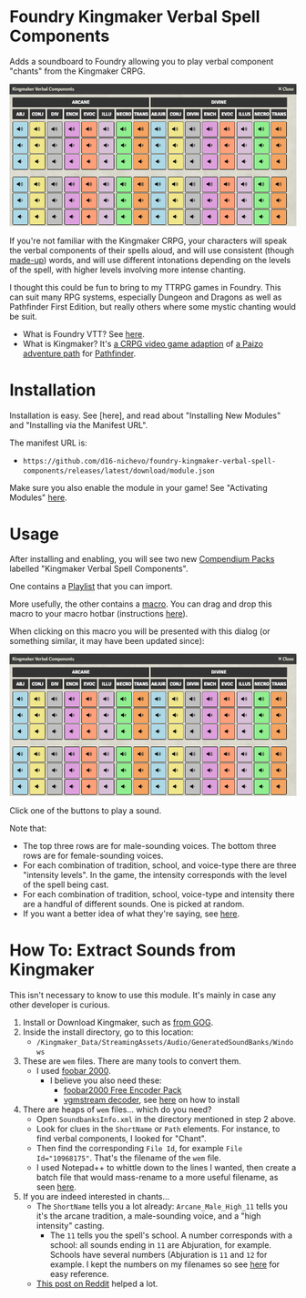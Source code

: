 # Foundry Kingmaker Verbal Spell Components

Adds a soundboard to Foundry allowing you to play verbal component "chants" from the Kingmaker CRPG.

![Screenshot of this module's dialog](/screenshot.png)

If you're not familiar with the Kingmaker CRPG, your characters will speak the verbal components of their spells aloud, and will use consistent (though [made-up](https://www.reddit.com/r/Pathfinder_Kingmaker/comments/gbh5yr/comment/fp98a35/?utm_source=share&utm_medium=web3x&utm_name=web3xcss&utm_term=1)) words, and will use different intonations depending on the levels of the spell, with higher levels involving more intense chanting.

I thought this could be fun to bring to my TTRPG games in Foundry. This can suit many RPG systems, especially Dungeon and Dragons as well as Pathfinder First Edition, but really others where some mystic chanting would be suit.

* What is Foundry VTT? See [here](https://foundryvtt.com/).
* What is Kingmaker? It's [a CRPG video game adaption](https://en.wikipedia.org/wiki/Pathfinder:_Kingmaker) of [a Paizo adventure path](https://paizo.com/store/pathfinder/adventures/adventurePath/kingmakerap) for [Pathfinder](https://paizo.com/pathfinder).

# Installation

Installation is easy. See [here], and read about "Installing New Modules" and "Installing via the Manifest URL".

The manifest URL is:

* `https://github.com/d16-nichevo/foundry-kingmaker-verbal-spell-components/releases/latest/download/module.json`

Make sure you also enable the module in your game! See "Activating Modules" [here](https://foundryvtt.com/article/modules/).

# Usage

After installing and enabling, you will see two new [Compendium Packs](https://foundryvtt.com/article/compendium/) labelled "Kingmaker Verbal Spell Components".

One contains a [Playlist](https://foundryvtt.com/article/playlists/) that you can import.

More usefully, the other contains a [macro](https://foundryvtt.com/article/macros/). You can drag and drop this macro to your macro hotbar (instructions [here](https://foundryvtt.com/article/macros/)).

When clicking on this macro you will be presented with this dialog (or something similar, it may have been updated since):

![Screenshot of this module's dialog](/screenshot.png)

Click one of the buttons to play a sound.

Note that:

* The top three rows are for male-sounding voices. The bottom three rows are for female-sounding voices.
* For each combination of tradition, school, and voice-type there are three "intensity levels". In the game, the intensity corresponds with the level of the spell being cast.
* For each combination of tradition, school, voice-type and intensity there are a handful of different sounds. One is picked at random.
* If you want a better idea of what they're saying, see [here](https://www.reddit.com/r/Pathfinder_Kingmaker/comments/gbh5yr/comment/fp98a35/?utm_source=share&utm_medium=web3x&utm_name=web3xcss&utm_term=1).

# How To: Extract Sounds from Kingmaker

This isn't necessary to know to use this module. It's mainly in case any other developer is curious.

1. Install or Download Kingmaker, such as [from GOG](https://www.gog.com/en/game/pathfinder_kingmaker_explorer_edition).
1. Inside the install directory, go to this location:
   * `/Kingmaker_Data/StreamingAssets/Audio/GeneratedSoundBanks/Windows`
1. These are `wem` files. There are many tools to convert them.
   * I used [foobar 2000](https://www.foobar2000.org/).
     * I believe you also need these:
       * [foobar2000 Free Encoder Pack](https://www.foobar2000.org/encoderpack)
	   * [vgmstream decoder](https://www.foobar2000.org/components/view/foo_input_vgmstream), see [here](https://wiki.hydrogenaud.io/index.php?title=Foobar2000:How_to_install_a_component) on how to install
1. There are heaps of `wem` files... which do you need?
   * Open `SoundbanksInfo.xml` in the directory mentioned in step 2 above.
   * Look for clues in the `ShortName` or `Path` elements. For instance, to find verbal components, I looked for "Chant".
   * Then find the corresponding `File Id`, for example `File Id="10968175"`. That's the filename of the `wem` file.
   * I used Notepad++ to whittle down to the lines I wanted, then create a batch file that would mass-rename to a more useful filename, as seen [here](https://github.com/d16-nichevo/foundry-kingmaker-verbal-spell-components/tree/main/sounds).
1. If you are indeed interested in chants...
   * The `ShortName` tells you a lot already: `Arcane_Male_High_11` tells you it's the arcane tradition, a male-sounding voice, and a "high intensity" casting.
     * The `11` tells you the spell's school. A number corresponds with a school: all sounds ending in `11` are Abjuration, for example. Schools have several numbers (Abjuration is `11` and `12` for example. I kept the numbers on my filenames so see [here](https://github.com/d16-nichevo/foundry-kingmaker-verbal-spell-components/tree/main/sounds) for easy reference.
   * [This post on Reddit](https://www.reddit.com/r/Pathfinder_Kingmaker/comments/gbh5yr/comment/fp98a35/?utm_source=share&utm_medium=web3x&utm_name=web3xcss&utm_term=1) helped a lot.